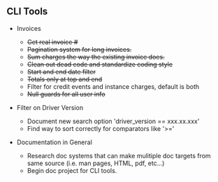 
## CLI Tools ##

* Invoices
  * ~~Get real invoice #~~
  * ~~Pagination system for long invoices.~~
  * ~~Sum charges the way the existing invoice does.~~
  * ~~Clean out dead code and standardize coding style~~
  * ~~Start and end date filter~~
  * ~~Totals only at top and end~~
  * Filter for credit events and instance charges, default is both
  * ~~Null guards for all user info~~



* Filter on Driver Version
  * Document new search option 'driver_version == xxx.xx.xxx'
  * Find way to sort correctly for comparators like '>='


* Documentation in General
  * Research doc systems that can make mulitiple doc targets from same source
    (i.e. man pages, HTML, pdf, etc...)
  * Begin doc project for CLI tools.